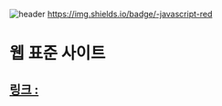 ![header](https://capsule-render.vercel.app/api?type=transparent&color=auto&height=200&section=header&text=WEB%STANDARD&fontSize=90)
https://img.shields.io/badge/-javascript-red
# 웹 표준 사이트
## [링크 : ](http://wotjr294.dothome.co.kr/web/index.html)

